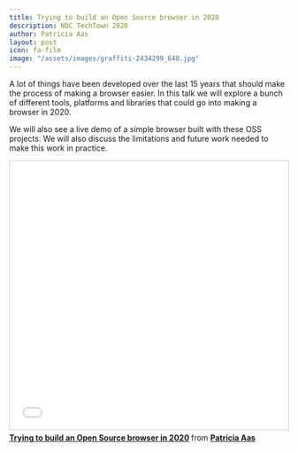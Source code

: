```yaml
---
title: Trying to build an Open Source browser in 2020
description: NDC TechTown 2020
author: Patricia Aas
layout: post
icon: fa-film
image: "/assets/images/graffiti-2434299_640.jpg"
---
```


A lot of things have been developed over the last 15 years that should make the process of making a browser easier. In this talk we will explore a bunch of different tools, platforms and libraries that could go into making a browser in 2020.

We will also see a live demo of a simple browser built with these OSS projects. We will also discuss the limitations and future work needed to make this work in practice.

<iframe src="//www.slideshare.net/slideshow/embed_code/key/nlE5YlRbSySuft" width="595" height="485" frameborder="0" marginwidth="0" marginheight="0" scrolling="no" style="border:1px solid #CCC; border-width:1px; margin-bottom:5px; max-width: 100%;" allowfullscreen> </iframe> <div style="margin-bottom:5px"> <strong> <a href="//www.slideshare.net/PatriciaAas/trying-to-build-an-open-source-browser-in-2020" title="Trying to build an Open Source browser in 2020" target="_blank">Trying to build an Open Source browser in 2020</a> </strong> from <strong><a href="https://www.slideshare.net/PatriciaAas" target="_blank">Patricia Aas</a></strong> </div>
